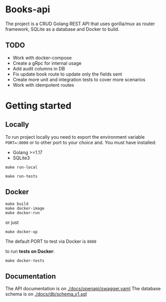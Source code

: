 # Books-api

The project is a CRUD Golang REST API that uses gorilla/mux as router framework, SQLite as a database and Docker to build.

## TODO

- Work with docker-compose
- Create a gRpc for internal usage
- Add audit columns in DB
- Fix update book route to update only the fields sent
- Create more unit and integration tests to cover more scenarios
- Work with idempotent routes

# Getting started

## Locally

To run project locally you need to export the environment variable `PORT=:8000` or to other port to your choice and. 
You must have installed:

- Golang >=1.17
- SQLite3

```shell
make run-local
```

```shell
make run-tests
```

## Docker

```shell
make build
make docker-image
make docker-run
```

or just

```shell
make docker-up
```

The default PORT to test via Docker is `8080`

to run **tests on Docker**:

```shell
make docker-tests
```

## Documentation

The API documentation is on [./docs/openapi/swagger.yaml](https://github.com/Fuerback/books-api/blob/main/docs/openapi/swagger.yaml)
The database schema is on [./docs/db/schema_v1.sql](https://github.com/Fuerback/books-api/blob/main/docs/db/schema_v1.sql)